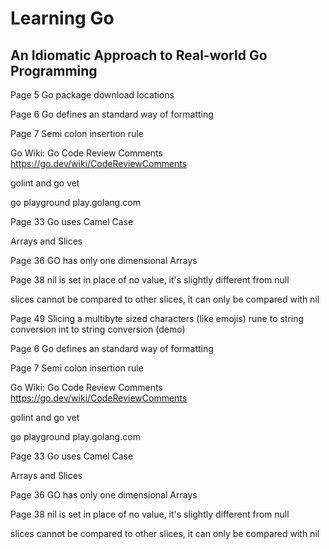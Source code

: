 # Learning Go
## An Idiomatic Approach to Real-world Go Programming

Page 5
Go package download locations

Page 6
Go defines an standard way of formatting

Page 7
Semi colon insertion rule

Go Wiki: Go Code Review Comments
https://go.dev/wiki/CodeReviewComments

golint and go vet

go playground
play.golang.com

Page 33
Go uses Camel Case

Arrays and Slices

Page 36
GO has only one dimensional Arrays

Page 38
nil is set in place of no value, it's slightly different from null

slices cannot be compared to other slices, it can only be compared with nil

Page 49
Slicing a multibyte sized characters (like emojis)
rune to string conversion
int to string conversion (demo)

Page 6
Go defines an standard way of formatting

Page 7
Semi colon insertion rule

Go Wiki: Go Code Review Comments
https://go.dev/wiki/CodeReviewComments

golint and go vet

go playground
play.golang.com

Page 33
Go uses Camel Case

Arrays and Slices

Page 36
GO has only one dimensional Arrays

Page 38
nil is set in place of no value, it's slightly different from null

slices cannot be compared to other slices, it can only be compared with nil


